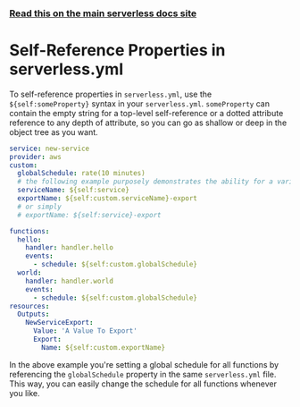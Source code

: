 <!--
title: Serverless Framework - Variables - serverless.yml self-reference
description: How to self-reference variables in serverless.yml
short_title: Self-reference serverless.yml
keywords:
  ['Serverless Framework', 'serverless.yml', 'Variables', 'Self-reference']
-->

<!-- DOCS-SITE-LINK:START automatically generated  -->

### [Read this on the main serverless docs site](https://www.serverless.com/framework/docs/guides/variables/self)

<!-- DOCS-SITE-LINK:END -->

# Self-Reference Properties in serverless.yml

To self-reference properties in `serverless.yml`, use the `${self:someProperty}` syntax in your `serverless.yml`. `someProperty` can contain the empty string for a top-level self-reference or a dotted attribute reference to any depth of attribute, so you can go as shallow or deep in the object tree as you want.

```yml
service: new-service
provider: aws
custom:
  globalSchedule: rate(10 minutes)
  # the following example purposely demonstrates the ability for a variable to cross reference another one
  serviceName: ${self:service}
  exportName: ${self:custom.serviceName}-export
  # or simply
  # exportName: ${self:service}-export

functions:
  hello:
    handler: handler.hello
    events:
      - schedule: ${self:custom.globalSchedule}
  world:
    handler: handler.world
    events:
      - schedule: ${self:custom.globalSchedule}
resources:
  Outputs:
    NewServiceExport:
      Value: 'A Value To Export'
      Export:
        Name: ${self:custom.exportName}
```

In the above example you're setting a global schedule for all functions by referencing the `globalSchedule` property in the same `serverless.yml` file. This way, you can easily change the schedule for all functions whenever you like.
